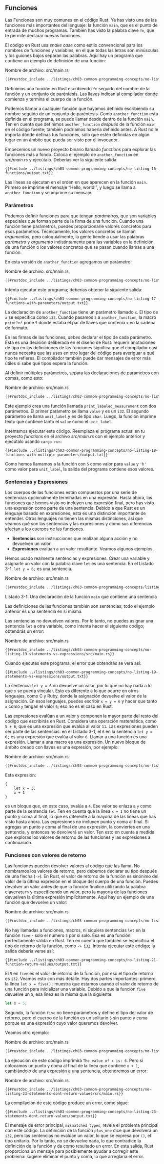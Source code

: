 ## Funciones

Las Funciones son muy comunes en el código Rust. Ya has visto una de las
funciones más importantes del lenguaje: la función `main`, que es el punto de
entrada de muchos programas. También has visto la palabra clave `fn`, que te
permite declarar nuevas funciones.

El código en Rust usa _snake case_ como estilo convencional para los nombres
de funciones y variables, en el que todas las letras son minúsculas y los
guiones bajos separan las palabras. Aquí hay un programa que contiene un
ejemplo de definición de una función:

<span class="filename">Nombre de archivo: src/main.rs</span>

```rust
{{#rustdoc_include ../listings/ch03-common-programming-concepts/no-listing-16-functions/src/main.rs}}
```

Definimos una función en Rust escribiendo `fn` seguido del nombre de la función
y un conjunto de paréntesis. Las llaves indican al compilador donde comienza y
termina el cuerpo de la función.

Podemos llamar a cualquier función que hayamos definido escribiendo su nombre
seguido de un conjunto de paréntesis. Como `another_function` está definida en
el programa, se puede llamar desde dentro de la función `main`. Ten en cuenta
que definimos `another_function` _después_ de la función `main` en el código
fuente; también podríamos haberla definido antes. A Rust no le importa dónde
definas tus funciones, sólo que estén definidas en algún lugar en un ámbito que
pueda ser visto por el invocador.

Empecemos un nuevo proyecto binario llamado _functions_ para explorar las
funciones más a fondo. Coloca el ejemplo de `another_function` en
_src/main.rs_ y ejecútalo. Deberías ver la siguiente salida:

```console
{{#include ../listings/ch03-common-programming-concepts/no-listing-16-functions/output.txt}}
```

Las líneas se ejecutan en el orden en que aparecen en la función `main`. Primero
se imprime el mensaje “Hello, world!”, y luego se llama a `another_function` y
se imprime su mensaje.

### Parámetros

Podemos definir funciones para que tengan _parámetros_, que son variables
especiales que forman parte de la firma de una función. Cuando una función
tiene parámetros, puedes proporcionarle valores concretos para esos
parámetros. Técnicamente, los valores concretos se llaman _argumentos_, pero coloquialmente,
la gente tiende a usar las palabras _parámetro_ y
_argumento_ indistintamente para las variables en la definición de una función
o los valores concretos que se pasan cuando llamas a una función.

En esta versión de `another_function` agregamos un parámetro:

<span class="filename">Nombre de archivo: src/main.rs</span>

```rust
{{#rustdoc_include ../listings/ch03-common-programming-concepts/no-listing-17-functions-with-parameters/src/main.rs}}
```

Intenta ejecutar este programa; deberías obtener la siguiente salida:

```console
{{#include ../listings/ch03-common-programming-concepts/no-listing-17-functions-with-parameters/output.txt}}
```

La declaración de `another_function` tiene un parámetro llamado `x`. El tipo de
`x` se especifica como `i32`. Cuando pasamos `5` a `another_function`, la
macro `println!` pone `5` donde estaba el par de llaves que contenía `x` en la
cadena de formato.

En las firmas de las funciones, _debes_ declarar el tipo de cada parámetro. Esta
es una decisión deliberada en el diseño de Rust: requerir anotaciones de tipo en
las definiciones de las funciones significa que el compilador casi nunca necesita
que las uses en otro lugar del código para averiguar a qué tipo te refieres. El
compilador también puede dar mensajes de error más útiles si sabe qué tipos espera la función.

Al definir múltiples parámetros, separa las declaraciones de parámetros con
comas, como esto:

<span class="filename">Nombre de archivo: src/main.rs</span>

```rust
{{#rustdoc_include ../listings/ch03-common-programming-concepts/no-listing-18-functions-with-multiple-parameters/src/main.rs}}
```

Este ejemplo crea una función llamada `print_labeled_measurement` con dos
parámetros. El primer parámetro se llama `value` y es un `i32`. El segundo parámetro se
llama `unit_label` y es de tipo `char`. Luego, la función imprime texto que
contiene tanto el `value` como el `unit_label`.

Intentemos ejecutar este código. Reemplaza el programa actual en tu
proyecto _functions_ en el archivo _src/main.rs_ con el ejemplo anterior y
ejecútalo usando `cargo run`:

```console
{{#include ../listings/ch03-common-programming-concepts/no-listing-18-functions-with-multiple-parameters/output.txt}}
```

Como hemos llamamos a la función con `5` como valor para `value` y `'h'` como
valor para `unit_label`, la salida del programa contiene esos valores.

### Sentencias y Expresiones

Los cuerpos de las funciones están compuestos por una serie de sentencias
opcionalmente terminadas en una expresión. Hasta ahora, las funciones que hemos
visto no incluyen una expresión final, pero has visto una expresión como parte
de una sentencia. Debido a que Rust es un lenguaje basado en expresiones, esta
es una distinción importante de entender. Otros lenguajes no tienen las mismas
distinciones, así que veamos qué son las sentencias y las expresiones y cómo
sus diferencias afectan a los cuerpos de las funciones.

- **Sentencias** son instrucciones que realizan alguna acción y no devuelven un
  valor.
- **Expresiones** evalúan a un valor resultante. Veamos algunos ejemplos.

Hemos usado realmente sentencias y expresiones. Crear una variable y asignarle
un valor con la palabra clave `let` es una sentencia. En el Listado 3-1,
`let y = 6;` es una sentencia.

<span class="filename">Nombre de archivo: src/main.rs</span>

```rust
{{#rustdoc_include ../listings/ch03-common-programming-concepts/listing-03-01/src/main.rs}}
```

<span class="caption">Listado 3-1: Una declaración de la función `main` que contiene una sentencia</span>

Las definiciones de las funciones también son sentencias; todo el ejemplo
anterior es una sentencia en sí misma.

Las sentencias no devuelven valores. Por lo tanto, no puedes asignar una
sentencia `let` a otra variable, como intenta hacer el siguiente código;
obtendrás un error:

<span class="filename">Nombre de archivo: src/main.rs</span>

```rust,ignore,does_not_compile
{{#rustdoc_include ../listings/ch03-common-programming-concepts/no-listing-19-statements-vs-expressions/src/main.rs}}
```

Cuando ejecutes este programa, el error que obtendrás se verá así:

```console
{{#include ../listings/ch03-common-programming-concepts/no-listing-19-statements-vs-expressions/output.txt}}
```

La sentencia `let y = 6` no devuelve un valor, por lo que no hay nada a lo
que `x` se pueda vincular. Esto es diferente a lo que ocurre en otros lenguajes,
como C y Ruby, donde la asignación devuelve el valor de la asignación. En esos
lenguajes, puedes escribir `x = y = 6` y hacer que tanto `x` como `y` tengan el valor `6`;
eso no es el caso en Rust.

Las expresiones evalúan a un valor y componen la mayor parte del resto del
código que escribirás en Rust. Considera una operación matemática, como `5 + 6`,
que es una expresión que evalúa al valor `11`. Las expresiones pueden ser parte
de las sentencias: en el Listado 3-1, el `6` en la sentencia `let y = 6;` es
una expresión que evalúa al valor `6`. Llamar a una función es una expresión.
Llamar a una macro es una expresión. Un nuevo bloque de ámbito creado con
llaves es una expresión, por ejemplo:

<span class="filename">Nombre de archivo: src/main.rs</span>

```rust
{{#rustdoc_include ../listings/ch03-common-programming-concepts/no-listing-20-blocks-are-expressions/src/main.rs}}
```

Esta expresión:

```rust,ignore
{
    let x = 3;
    x + 1
}
```

es un bloque que, en este caso, evalúa a `4`. Ese valor se enlaza a `y` como
parte de la sentencia `let`. Ten en cuenta que la línea `x + 1` no tiene un
punto y coma al final, lo que es diferente a la mayoría de las líneas que has
visto hasta ahora. Las expresiones no incluyen punto y coma al final. Si
agregas un punto y coma al final de una expresión, la conviertes en una
sentencia, y entonces no devolverá un valor. Ten esto en cuenta a medida que
exploras los valores de retorno de las funciones y las expresiones a continuación.

### Funciones con valores de retorno

Las funciones pueden devolver valores al código que las llama. No nombramos los
valores de retorno, pero debemos declarar su tipo después de una flecha (`->`).
En Rust, el valor de retorno de la función es sinónimo del valor de la última
expresión en el bloque del cuerpo de una función. Puedes devolver un valor antes de que la función finalice utilizando la palabra clave`return` y especificando un valor, pero la
mayoría de las funciones devuelven la última expresión implícitamente. Aquí
hay un ejemplo de una función que devuelve un valor:

<span class="filename">Nombre de archivo: src/main.rs</span>

```rust
{{#rustdoc_include ../listings/ch03-common-programming-concepts/no-listing-21-function-return-values/src/main.rs}}
```

No hay llamadas a funciones, macros, ni siquiera sentencias `let` en la función
`five` - solo el número `5` por sí solo. Esa es una función perfectamente
válida en Rust. Ten en cuenta que también se especifica el tipo de retorno de
la función, como `-> i32`. Intenta ejecutar este código; la salida debería
verse así:

```console
{{#include ../listings/ch03-common-programming-concepts/no-listing-21-function-return-values/output.txt}}
```

El `5` en `five` es el valor de retorno de la función, por eso el tipo de
retorno es `i32`. Veamos esto con más detalle. Hay dos partes importantes:
primero, la línea `let x = five();` muestra que estamos usando el valor de
retorno de una función para inicializar una variable. Debido a que la función
`five` devuelve un `5`, esa línea es la misma que la siguiente:

```rust
let x = 5;
```

Segundo, la función `five` no tiene parámetros y define el tipo del valor de
retorno, pero el cuerpo de la función es un solitario `5` sin punto y coma
porque es una expresión cuyo valor queremos devolver.

Veamos otro ejemplo:

<span class="filename">Nombre de archivo: src/main.rs</span>

```rust
{{#rustdoc_include ../listings/ch03-common-programming-concepts/no-listing-22-function-parameter-and-return/src/main.rs}}
```

La ejecución de este código imprimirá `The value of x is: 6`. Pero si colocamos
un punto y coma al final de la línea que contiene `x + 1`, cambiándolo de una
expresión a una sentencia, obtendremos un error:

<span class="filename">Nombre de archivo: src/main.rs</span>

```rust,ignore,does_not_compile
{{#rustdoc_include ../listings/ch03-common-programming-concepts/no-listing-23-statements-dont-return-values/src/main.rs}}
```

La compilación de este código produce un error, como sigue:

```console
{{#include ../listings/ch03-common-programming-concepts/no-listing-23-statements-dont-return-values/output.txt}}
```

El mensaje de error principal, `mismatched types`, revela el problema principal
con este código. La definición de la función `plus_one` dice que devolverá un
`i32`, pero las sentencias no evalúan un valor, lo que se expresa por `()`, el
tipo unitario. Por lo tanto, no se devuelve nada, lo que contradice la
definición de la función y da como resultado un error. En esta salida, Rust
proporciona un mensaje para posiblemente ayudar a corregir este problema:
sugiere eliminar el punto y coma, lo que arreglaría el error.
